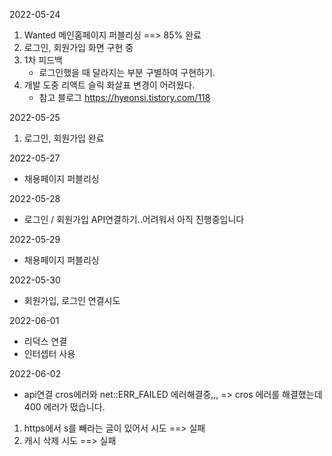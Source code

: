 2022-05-24
1. Wanted 메인홈페이지 퍼블리싱 ==> 85% 완료
2. 로그인, 회원가입 화면 구현 중
3. 1차 피드백
     - 로그인했을 때 달라지는 부분 구별하여 구현하기.
4. 개발 도중 리액트 슬릭 화살표 변경이 어려웠다.
     - 참고 블로그
        https://hyeonsi.tistory.com/118


2022-05-25 
1. 로그인, 회원가입 완료

2022-05-27
- 채용페이지 퍼블리싱

2022-05-28
- 로그인 / 회원가입 API연결하기..어려워서 아직 진행중입니다 

2022-05-29
- 채용페이지 퍼블리싱

2022-05-30
- 회원가입, 로그인 연결시도

2022-06-01
- 리덕스 연결
- 인터셉터 사용

2022-06-02
- api연결
cros에러와 net::ERR_FAILED 에러해결중,,, => cros 에러를 해결했는데 400 에러가 떴습니다. 
1. https에서 s를 빼라는 글이 있어서 시도 ==> 실패
2. 캐시 삭제 시도 ==> 실패 

